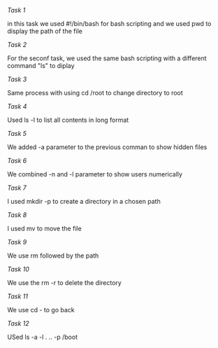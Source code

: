 *Task 1*

in this task we used #!/bin/bash for bash scripting and we used pwd to display the path of the file

*Task 2*

For the seconf task, we used the same bash scripting with a different command "ls" to diplay

*Task 3*

Same process with using cd /root to change directory to root

*Task 4*

Used ls -l to list all contents in long format

*Task 5*

We added -a parameter to the previous comman to show hidden files

*Task 6*

We combined -n and -l parameter to show users numerically

*Task 7*

I used mkdir -p to create a directory in a chosen path

*Task 8*

I used mv to move the file

*Task 9*

We use rm followed by the path

*Task 10*

We use the rm -r to delete the directory

*Task 11*

We use cd - to go back 

*Task 12*

USed ls -a -l . .. -p /boot  
